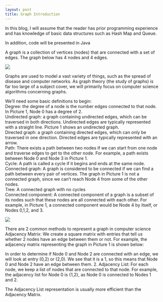 ```yaml
---
layout: post
title: Graph Introduction
---
```

In this blog, I will assume that the reader has prior programming experience and has knowledge of basic data structures such as Hash Map and Queue. 

In addition, code will be presented in Java

A graph is a collection of vertices (nodes) that are connected with a set of edges. The graph below has 4 nodes and 4 edges.

![](https://www.draw.io/?state=%7B%22ids%22:%5B%221kvOjHBzcZS-dCMbBgQLNckdd8NGuSig9%22%5D,%22action%22:%22open%22,%22userId%22:%22116944374999485493175%22%7D#G1kvOjHBzcZS-dCMbBgQLNckdd8NGuSig9)

Graphs are used to model a vast variety of things, such as the spread of disease and computer networks. As graph theory (the study of graphs) is far too large of a subject cover, we will primarily focus on computer science algorithms concerning graphs.

We’ll need some basic definitions to begin:  
Degree: the degree of a node is the number edges connected to that node. In Picture 1, Node 0 has a degree of 2.  
Undirected graph: a graph containing undirected edges, which can be traversed in both directions. Undirected edges are typically represented with a straight line. Picture 1 shows an undirected graph.  
Directed graph: a graph containing directed edges, which can only be traversed in one direction. Directed edges are typically represented with an arrow.  
Path: There exists a path between two nodes if we can start from one node and traverse edges to get to the other node. For example, a path exists between Node 0 and Node 3 in Picture 1.  
Cycle: A path is called a cycle if it begins and ends at the same node.  
Connected graph: A graph is considered to be connected if we can find a path between every pair of vertices. The graph in Picture 1 is not a connected graph, since we can’t reach Node 4 from some of the other nodes.  
Tree: A connected graph with no cycles  
Connected component: A connected component of a graph is a subset of its nodes such that these nodes are all connected with each other. For example, in Picture 1, a connected component would be Node 4 by itself, or Nodes 0,1,2, and 3.  




![](https://www.draw.io/#G1b4P_7JQyOqgRp_UutS_80riIcABb6Uu9)





There are 2 common methods to represent a graph in computer science
Adjacency Matrix: We create a square matrix with entries that tell us whether 2 nodes have an edge between them or not. For example, the adjacency matrix representing the graph in Picture 1 is shown below: 

In order to determine if Node 0 and Node 2 are connected with an edge, we will look at entry (0,2) or (2,0). We see that it is a 1, so this means that Node 0 and Node 2 have an edge between them.
2.	Adjacency List: For each node, we keep a list of nodes that are connected to that node.
	For example, the adjacency list for Node 0 is {1,2}, as Node 0 is connected to Nodes 1 and 2.

The Adjacency List representation is usually more efficient than the Adjacency Matrix. 
